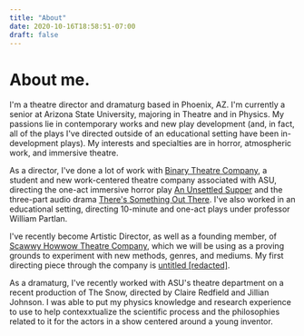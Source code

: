 ```yaml
---
title: "About"
date: 2020-10-16T18:58:51-07:00
draft: false
---
```


# About me.

I'm a theatre director and dramaturg based in Phoenix, AZ. I'm currently a
senior at Arizona State University, majoring in Theatre and in Physics. My
passions lie in contemporary works and new play development (and, in fact, all
of the plays I've directed outside of an educational setting have been
in-development plays). My interests and specialties are in horror, atmospheric
work, and immersive theatre.

As a director, I've done a lot of work with
[Binary Theatre Company](https://www.binarytheatre.org), a student and new
work-centered theatre company associated with ASU, directing the one-act
immersive horror play [An Unsettled Supper](/projects/an-unsettled/supper) and
the three-part audio drama 
[There's Something Out There](/projects/theres-something). I've also worked in
an educational setting, directing 10-minute and one-act plays under professor
William Partlan.

I've recently become Artistic Director, as well as a founding member, of
[Scawwy Howwow Theatre Company](https://scawwyhowwowtheatre.com), which we will
be using as a proving grounds to experiment with new methods, genres, and
mediums. My first directing piece through the company is
[untitled [redacted]](https://anchor.fm/scawwowhowwowtheatre).

As a dramaturg, I've recently worked with ASU's theatre department on a recent
production of The Snow, directed by Claire Redfield and Jillian Johnson. I was
able to put my physics knowledge and research experience to use to help
contexxtualize the scientific process and the philosophies related to it for
the actors in a show centered around a young inventor.

